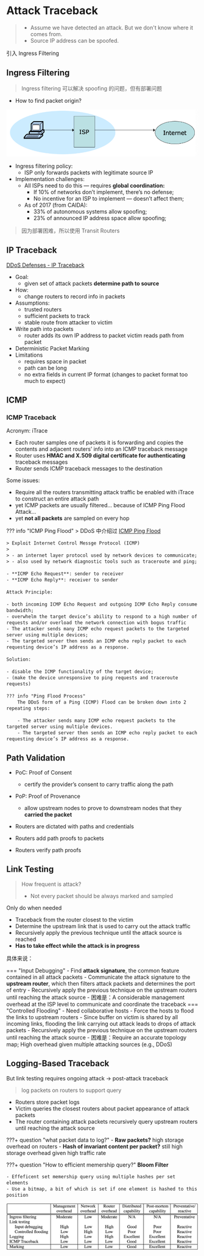 # Attack Traceback

> - Assume we have detected an attack. But we don't know where it comes from. 
> - Source IP address can be spoofed.

引入 Ingress Filtering

## Ingress Filtering

> Ingress filtering 可以解决 spoofing 的问题，但有部署问题

- How to find packet origin?

![](../../Images/2024-04-13-20-48-40.png)

- Ingress filtering policy:
    - ISP only forwards packets with legitimate source IP
- Implementation challenges:
    - All ISPs need to do this — requires **global coordination:**
        - If 10% of networks don’t implement, there’s no defense;
        - No incentive for an ISP to implement — doesn’t affect them;
    - As of 2017 (from CAIDA):
        - 33% of autonomous systems allow spoofing;
        - 23% of announced IP address space allow spoofing;

> 因为部署困难，所以使用 Transit Routers

## IP Traceback

[DDoS Defenses - IP Traceback](./ddos.md#traceback)

- Goal:
    - given set of attack packets **determine path to source**
- How:
    - change routers to record info in packets
- Assumptions:
    - trusted routers
    - sufficient packets to track
    - stable route from attacker to victim
- Write path into packets
    - router adds its own IP address to packet victim reads path from packet
- Deterministic Packet Marking
- Limitations
    - requires space in packet 
    - path can be long
    - no extra fields in current IP format (changes to packet format too much to expect)

<!-- - Sample and Merge
    - store one link in each packet;
    - router probabilistically stores own address;
    - fixed space regardless of path length;
- Probabilistic Packet Marking -->

## ICMP

### ICMP Traceback

Acronym: iTrace

- Each router samples one of packets it is forwarding and copies the contents and adjacent routers’ info into an ICMP traceback message
- Router uses **HMAC and X.509 digital certificate for authenticating** traceback messages
- Router sends ICMP traceback messages to the destination

Some issues:

- Require all the routers transmitting attack traffic be enabled with iTrace to construct an entire attack path
- yet ICMP packets are usually filtered... because of ICMP Ping Flood Attack...
- yet **not all packets** are sampled on every hop

??? info "ICMP Ping Flood"
    > DDoS 中介绍过 [ICMP Ping Flood](./ddos.md#ping-flood)

    > Exploit Internet Control Messge Protocol (ICMP)
    > 
    > - an internet layer protocol used by network devices to communicate;
    > - also used by network diagnostic tools such as traceroute and ping;

    - **ICMP Echo Request**: sender to receiver
    - **ICMP Echo Reply**: receiver to sender

    Attack Principle:

    - both incoming ICMP Echo Request and outgoing ICMP Echo Reply consume bandwidth;
    - overwhelm the target device’s ability to respond to a high number of requests and/or overload the network connection with bogus traffic
    - The attacker sends many ICMP echo request packets to the targeted server using multiple devices;
    - The targeted server then sends an ICMP echo reply packet to each requesting device’s IP address as a response.

    Solution:
    
    - disable the ICMP functionality of the target device;
    - (make the device unresponsive to ping requests and traceroute requests)

    ??? info "Ping Flood Process"
        The DDoS form of a Ping (ICMP) Flood can be broken down into 2 repeating steps:
        
        - The attacker sends many ICMP echo request packets to the targeted server using multiple devices.
        - The targeted server then sends an ICMP echo reply packet to each requesting device’s IP address as a response.

## Path Validation

- PoC: Proof of Consent
    - certify the provider’s consent to carry traffic along the path
- PoP: Proof of Provenance
    - allow upstream nodes to prove to downstream nodes that they **carried the packet**

- Routers are dictated with paths and credentials
- Routers add path proofs to packets
- Routers verify path proofs

## Link Testing

> How frequent is attack?
> 
> - Not every packet should be always marked and sampled

Only do when needed

- Traceback from the router closest to the victim
- Determine the upstream link that is used to carry out the attack traffic
- Recursively apply the previous technique until the attack source is reached
- **Has to take effect while the attack is in progress**

具体来说：

=== "Input Debugging"
    - Find **attack signature**, the common feature contained in all attack packets
    - Communicate the attack signature to the **upstream router**, which then filters attack packets and determines the port of entry
    - Recursively apply the previous technique on the upstream routers until reaching the attack source
    - 困难是：A considerable management overhead at the ISP level to communicate and coordinate the traceback
=== "Controlled Flooding"
    - Need collaborative hosts
    - Force the hosts to flood the links to upstream routers
    - Since buffer on victim is shared by all incoming links, flooding the link carrying out attack leads to drops of attack packets
    - Recursively apply the previous technique on the upstream routers until reaching the attack source
    - 困难是：Require an accurate topology map; High overhead given multiple attacking sources (e.g., DDoS)

## Logging-Based Traceback

But link testing requires ongoing attack -> post-attack traceback

> log packets on routers to support query

- Routers store packet logs
- Victim queries the closest routers about packet appearance of attack packets
- The router containing attack packets recursively query upstream routers until reaching the attack source

???+ question "what packet data to log?"
    - **Raw packets?** high storage overhead on routers
    - **Hash of invariant content per packet?** still high storage overhead given high traffic rate

???+ question "How to efficient memership query?"
    **Bloom Filter**

    - Effeficent set memership query using multiple hashes per set elements
    - Use a bitmap, a bit of which is set if one element is hashed to this position

![](../../Images/2024-04-14-08-56-14.png)






